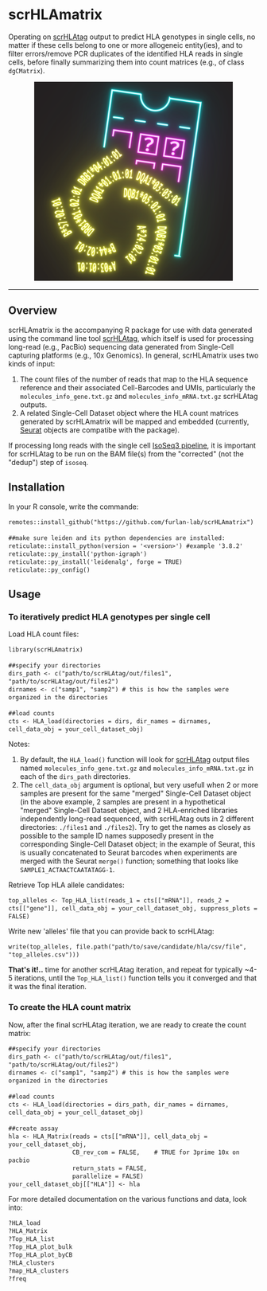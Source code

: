 # scrHLAmatrix
Operating on [scrHLAtag](https://github.com/furlan-lab/scrHLAtag) output to predict HLA genotypes in single cells, no matter if these cells belong to one or more allogeneic entity(ies), and to filter errors/remove PCR duplicates of the identified HLA reads in single cells, before finally summarizing them into count matrices (e.g., of class `dgCMatrix`).

<p align="center"><img src="img/Artboard1.png" alt="" width="400"></a></p>
<hr>


## Overview
scrHLAmatrix is the accompanying R package for use with data generated using the command line tool [scrHLAtag](https://github.com/furlan-lab/scrHLAtag), which itself is used for processing long-read (e.g., PacBio) sequencing data generated from Single-Cell capturing platforms (e.g., 10x Genomics). In general, scrHLAmatrix uses two kinds of input:
1. The count files of the number of reads that map to the HLA sequence reference and their associated Cell-Barcodes and UMIs, particularly the `molecules_info_gene.txt.gz` and `molecules_info_mRNA.txt.gz` scrHLAtag outputs. 
2. A related Single-Cell Dataset object where the HLA count matrices generated by scrHLAmatrix will be mapped and embedded (currently, [Seurat](https://github.com/satijalab/seurat) objects are compatibe with the package). 

If processing long reads with the single cell [IsoSeq3 pipeline](https://github.com/PacificBiosciences/IsoSeq), it is important for scrHLAtag to be run on the BAM file(s) from the "corrected" (not the "dedup") step of `isoseq`.

## Installation 
In your R console, write the commande:
```
remotes::install_github("https://github.com/furlan-lab/scrHLAmatrix")

##make sure leiden and its python dependencies are installed:
reticulate::install_python(version = '<version>') #example '3.8.2'
reticulate::py_install('python-igraph')
reticulate::py_install('leidenalg', forge = TRUE)
reticulate::py_config()
```

## Usage
### To iteratively predict HLA genotypes per single cell
Load HLA count files: 
```
library(scrHLAmatrix)

##specify your directories
dirs_path <- c("path/to/scrHLAtag/out/files1", "path/to/scrHLAtag/out/files2")
dirnames <- c("samp1", "samp2") # this is how the samples were organized in the directories

##load counts
cts <- HLA_load(directories = dirs, dir_names = dirnames, cell_data_obj = your_cell_dataset_obj)
```
Notes: 
1. By default, the `HLA_load()` function will look for [scrHLAtag](https://github.com/furlan-lab/scrHLAtag) output files named `molecules_info_gene.txt.gz` and `molecules_info_mRNA.txt.gz` in each of the `dirs_path` directories.
2. The `cell_data_obj` argument is optional, but very usefull when 2 or more samples are present for the same "merged" Single-Cell Dataset object (in the above example, 2 samples are present in a hypothetical "merged" Single-Cell Dataset object, and 2 HLA-enriched libraries independently long-read sequenced, with scrHLAtag outs in 2 different directories: `./files1` and `./files2`). Try to get the names as closely as possible to the sample ID names supposedly present in the corresponding Single-Cell Dataset object; in the example of Seurat, this is usually concatenated to Seurat barcodes when experiments are merged with the Seurat `merge()` function; something that looks like `SAMPLE1_ACTAACTCAATATAGG-1`.

Retrieve Top HLA allele candidates:
```
top_alleles <- Top_HLA_list(reads_1 = cts[["mRNA"]], reads_2 = cts[["gene"]], cell_data_obj = your_cell_dataset_obj, suppress_plots = FALSE)
```
Write new 'alleles' file that you can provide back to scrHLAtag:
```
write(top_alleles, file.path("path/to/save/candidate/hla/csv/file", "top_alleles.csv")))
```
**That's it!..** time for another scrHLAtag iteration, and repeat for typically ~4-5 iterations, until the `Top_HLA_list()` function tells you it converged and that it was the final iteration.

### To create the HLA count matrix
Now, after the final scrHLAtag iteration, we are ready to create the count matrix:
```
##specify your directories
dirs_path <- c("path/to/scrHLAtag/out/files1", "path/to/scrHLAtag/out/files2")
dirnames <- c("samp1", "samp2") # this is how the samples were organized in the directories

##load counts
cts <- HLA_load(directories = dirs_path, dir_names = dirnames, cell_data_obj = your_cell_dataset_obj) 

##create assay
hla <- HLA_Matrix(reads = cts[["mRNA"]], cell_data_obj = your_cell_dataset_obj, 
                  CB_rev_com = FALSE,    # TRUE for 3prime 10x on pacbio
                  return_stats = FALSE,
                  parallelize = FALSE)
your_cell_dataset_obj[["HLA"]] <- hla
```

For more detailed documentation on the various functions and data, look into:
```
?HLA_load
?HLA_Matrix
?Top_HLA_list
?Top_HLA_plot_bulk
?Top_HLA_plot_byCB
?HLA_clusters
?map_HLA_clusters
?freq
```
